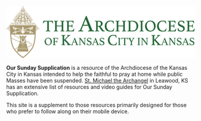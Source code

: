 <img src="/assets/images/ArchCrest.jpg">

**Our Sunday Supplication** is a resource of the Archdiocese of the Kansas City in Kansas intended to help the faithful to pray at home while public Masses have been suspended. [St. Michael the Archangel](https://stmichaelcp.org/our-sunday-supplication) in Leawood, KS has an extensive list of resources and video guides for Our Sunday Supplication.

This site is a supplement to those resources primarily designed for those who prefer to follow along on their mobile device.
